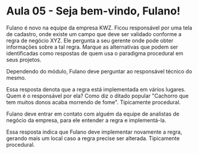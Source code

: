# Aula 05 - Seja bem-vindo, Fulano!

Fulano é novo na equipe da empresa KWZ. Ficou responsável por uma tela de cadastro, onde existe um campo que deve ser validado conforme a regra de negócio XYZ. Ele pergunta a seu gerente onde pode obter informações sobre a tal regra. Marque as alternativas que podem ser identificadas como respostas de quem usa o paradigma procedural em seus projetos.

Dependendo do módulo, Fulano deve perguntar ao responsável técnico do mesmo.

Essa resposta denota que a regra está implementada em vários lugares. Quem é o responsável por ela? Como diz o ditado popular "Cachorro que tem muitos donos acaba morrendo de fome". Tipicamente procedural.

Fulano deve entrar em contato com alguém da equipe de analistas de negócio da empresa, para ele entender a regra e implementá-la.

Essa resposta indica que Fulano deve implementar novamente a regra, gerando mais um local caso a regra precise ser alterada. Tipicamente procedural.